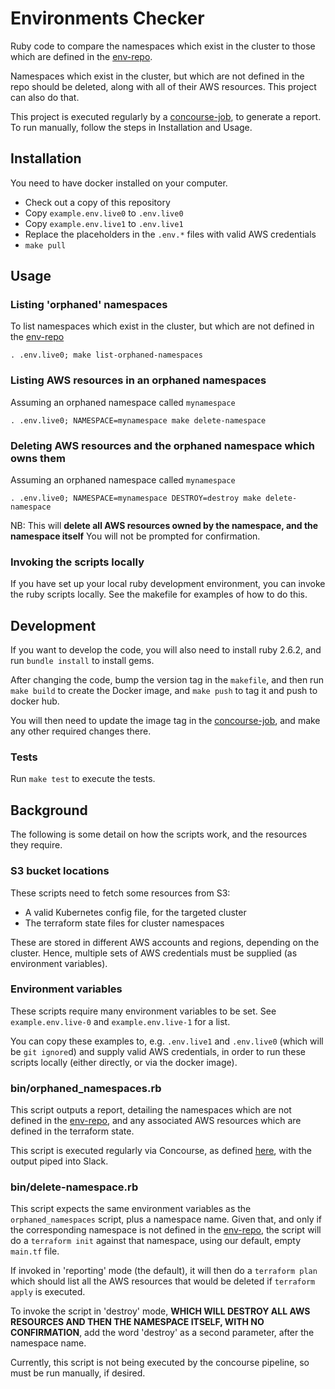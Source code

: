 # Environments Checker

Ruby code to compare the namespaces which exist in the cluster to those which are defined in the [env-repo].

Namespaces which exist in the cluster, but which are not defined in the repo should be deleted, along with all of their AWS resources. This project can also do that.

This project is executed regularly by a [concourse-job], to generate a report. To run manually, follow the steps in Installation and Usage.

## Installation

You need to have docker installed on your computer.

* Check out a copy of this repository
* Copy `example.env.live0` to `.env.live0`
* Copy `example.env.live1` to `.env.live1`
* Replace the placeholders in the `.env.*` files with valid AWS credentials
* `make pull`

## Usage

### Listing 'orphaned' namespaces

To list namespaces which exist in the cluster, but which are not defined in the [env-repo]

    . .env.live0; make list-orphaned-namespaces

### Listing AWS resources in an orphaned namespaces

Assuming an orphaned namespace called `mynamespace`

    . .env.live0; NAMESPACE=mynamespace make delete-namespace

### Deleting AWS resources and the orphaned namespace which owns them

Assuming an orphaned namespace called `mynamespace`

    . .env.live0; NAMESPACE=mynamespace DESTROY=destroy make delete-namespace

NB: This will **delete all AWS resources owned by the namespace, and the namespace itself** You will not be prompted for confirmation.

### Invoking the scripts locally

If you have set up your local ruby development environment, you can invoke the ruby scripts locally. See the makefile for examples of how to do this.

## Development

If you want to develop the code, you will also need to install ruby 2.6.2, and run `bundle install` to install gems.

After changing the code, bump the version tag in the `makefile`, and then run `make build` to create the Docker image, and `make push` to tag it and push to docker hub.

You will then need to update the image tag in the [concourse-job], and make any other required changes there.

### Tests

Run `make test` to execute the tests.

## Background

The following is some detail on how the scripts work, and the resources they require.

### S3 bucket locations

These scripts need to fetch some resources from S3:

 * A valid Kubernetes config file, for the targeted cluster
 * The terraform state files for cluster namespaces

These are stored in different AWS accounts and regions, depending on the cluster. Hence, multiple sets of AWS credentials must be supplied (as environment variables).

### Environment variables

These scripts require many environment variables to be set. See `example.env.live-0` and `example.env.live-1` for a list.

You can copy these examples to, e.g. `.env.live1` and `.env.live0` (which will be `git ignore`d) and supply valid AWS credentials, in order to run these scripts locally (either directly, or via the docker image).

### bin/orphaned_namespaces.rb

This script outputs a report, detailing the namespaces which are not defined in the [env-repo], and any associated AWS resources which are defined in the terraform state.

This script is executed regularly via Concourse, as defined [here][concourse-job], with the output piped into Slack.

### bin/delete-namespace.rb

This script expects the same environment variables as the `orphaned_namespaces` script, plus a namespace name. Given that, and only if the corresponding namespace is not defined in the [env-repo], the script will do a `terraform init` against that namespace, using our default, empty `main.tf` file.

If invoked in 'reporting' mode (the default), it will then do a `terraform plan` which should list all the AWS resources that would be deleted if `terraform apply` is executed.

To invoke the script in 'destroy' mode, **WHICH WILL DESTROY ALL AWS RESOURCES AND THEN THE NAMESPACE ITSELF, WITH NO CONFIRMATION**, add the word 'destroy' as a second parameter, after the namespace name.

Currently, this script is not being executed by the concourse pipeline, so must be run manually, if desired.

[env-repo]: https://github.com/ministryofjustice/cloud-platform-environments
[concourse-job]: https://github.com/ministryofjustice/cloud-platform-concourse/blob/master/pipelines/live-1/main/check-environment.yaml

